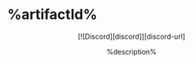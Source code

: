 # %artifactId%

<div align="center">
  [![Discord][discord]][discord-url]
</div>

<p align="center">%description%</p>

<!-- BADGES -->
[discord]: https://img.shields.io/discord/717790645900673084.svg
[discord-url]: %discord%
